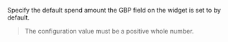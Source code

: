 Specify the default spend amount the GBP field on the widget is set to by default.

> The configuration value must be a positive whole number.
